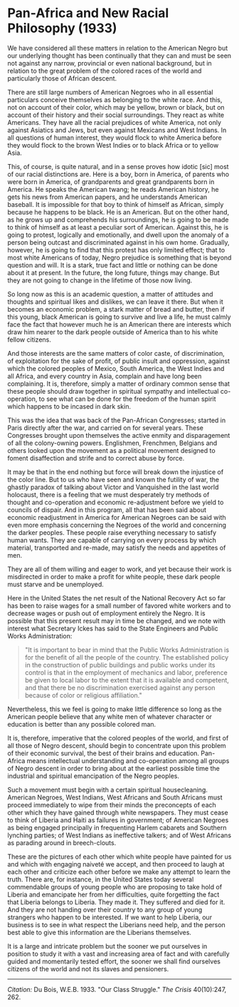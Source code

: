 # Pan-Africa and New Racial Philosophy (1933)

We have considered all these matters in relation to the American Negro but our underlying thought has been continually that they can and must be seen not against any narrow, provincial or even national background, but in relation to the great problem of the colored races of the world and particularly those of African descent.

There are still large numbers of American Negroes who in all essential particulars conceive themselves as belonging to the white race. And this, not on account of their color, which may be yellow, brown or black, but on account of their history and their social surroundings. They react as white Americans. They have all the racial prejudices of white America, not only against Asiatics and Jews, but even against Mexicans and West Indians. In all questions of human interest, they would flock to white America before they would flock to the brown West Indies or to black Africa or to yellow Asia.

This, of course, is quite natural, and in a sense proves how idotic [sic] most of our racial distinctions are. Here is a boy, born in America, of parents who were born in America, of grandparents and great grandparents born in America. He speaks the American twang; he reads American history, he gets his news from American papers, and he understands American baseball. It is impossible for that boy to think of himself as African, simply because he happens to be black. He is an American. But on the other hand, as he grows up and comprehends his surroundings, he is going to be made to think of himself as at least a peculiar sort of American. Against this, he is going to protest, logically and emotionally, and dwell upon the anomaly of a person being outcast and discriminated against in his own home. Gradually, however, he is going to find that this protest has only limited effect; that to most white Americans of today, Negro prejudice is something that is beyond question and will. It is a stark, true fact and little or nothing can be done about it at present. In the future, the long future, things may change. But they are not going to change in the lifetime of those now living.

So long now as this is an academic question, a matter of attitudes and thoughts and spiritual likes and dislikes, we can leave it there. But when it becomes an economic problem, a stark matter of bread and butter, then if this young, black American is going to survive and live a life, he must calmly face the fact that however much he is an American there are interests which draw him nearer to the dark people outside of America than to his white fellow citizens.

And those interests are the same matters of color caste, of discrimination, of exploitation for the sake of profit, of public insult and oppression, against which the colored peoples of Mexico, South America, the West Indies and all Africa, and every country in Asia, complain and have long been complaining. It is, therefore, simply a matter of ordinary common sense that these people should draw together in spiritual sympathy and intellectual co-operation, to see what can be done for the freedom of the human spirit which happens to be incased in dark skin.

This was the idea that was back of the Pan-African Congresses; started in Paris directly after the war, and carried on for several years. These Congresses brought upon themselves the active enmity and disparagement of all the colony-owning powers. Englishmen, Frenchmen, Belgians and others looked upon the movement as a political movement designed to foment disaffection and strife and to correct abuse by force.

It may be that in the end nothing but force will break down the injustice of the color line. But to us who have seen and known the futility of war, the ghastly paradox of talking about Victor and Vanquished in the last world holocaust, there is a feeling that we must desperately try methods of thought and co-operation and economic re-adjustment before we yield to councils of dispair. And in this program, all that has been said about economic readjustment in America for American Negroes can be said with even more emphasis concerning the Negroes of the world and concerning the darker peoples. These people raise everything necessary to satisfy human wants. They are capable of carrying on every process by which material, transported and re-made, may satisfy the needs and appetites of men.

 They are all of them willing and eager to work, and yet because their work is misdirected in order to make a profit for white people, these dark people must starve and be unemployed.

Here in the United States the net result of the National Recovery Act so far has been to raise wages for a small number of favored white workers and to decrease wages or push out of employment entirely the Negro. It is possible that this present result may in time be changed, and we note with interest what Secretary Ickes has said to the State Engineers and Public Works Administration:

> "It is important to bear in mind that the Public Works Administration is for the benefit of all the people of the country. The established policy in the construction of public buildings and public works under its control is that in the employment of mechanics and labor, preference be given to local labor to the extent that it is available and competent, and that there be no discrimination exercised against any person because of color or religious affiliation."

Nevertheless, this we feel is going to make little difference so long as the American people believe that any white men of whatever character or education is better than any possible colored man.

It is, therefore, imperative that the colored peoples of the world, and first of all those of Negro descent, should begin to concentrate upon this problem of their economic survival, the best of their brains and education. Pan-Africa means intellectual understanding and co-operation among all groups of Negro descent in order to bring about at the earliest possible time the industrial and spiritual emancipation of the Negro peoples.

Such a movement must begin with a certain spiritual housecleaning. American Negroes, West Indians, West Africans and South Africans must proceed immediately to wipe from their minds the preconcepts of each other which they have gained through white newspapers. They must cease to think of Liberia and Haiti as failures in government; of American Negroes as being engaged principally in frequenting Harlem cabarets and Southern lynching parties; of West Indians as ineffective talkers; and of West Africans as parading around in breech-clouts.

These are the pictures of each other which white people have painted for us and which with engaging naiveté we accept, and then proceed to laugh at each other and criticize each other before we make any attempt to learn the truth. There are, for instance, in the United States today several commendable groups of young people who are proposing to take hold of Liberia and emancipate her from her difficulties, quite forgetting the fact that Liberia belongs to Liberia. They made it. They suffered and died for it. And they are not handing over their country to any group of young strangers who happen to be interested. If we want to help Liberia, our business is to see in what respect the Liberians need help, and the person best able to give this information are the Liberians themselves.

It is a large and intricate problem but the sooner we put ourselves in position to study it with a vast and increasing area of fact and with carefully guided and momentarily tested effort, the sooner we shall find ourselves citizens of the world and not its slaves and pensioners.



_________________
*Citation:* Du Bois, W.E.B. 1933. "Our Class Struggle." *The Crisis* 40(10):247, 262.
